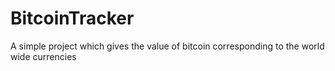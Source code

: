 # BitcoinTracker
A simple project which gives the value of bitcoin corresponding to the world wide currencies
